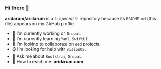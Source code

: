 ### Hi there 🌴

**aridarum/aridarum** is a ✨ _special_ ✨ repository because its `README.md` (this file) appears on my GitHub profile.

- 🔭 I’m currently working on `Drupal`.
- 🌱 I’m currently learning `Yaml`, `SwiftUI`.
- 🦕 I’m looking to collaborate on `ged` projects.
- ⌚️ I’m looking for help with `visionOS`.
- 🌊 Ask me about `Bootstrap`, `Drupal`.
- 🗻 How to reach me: **aridarum.com**
